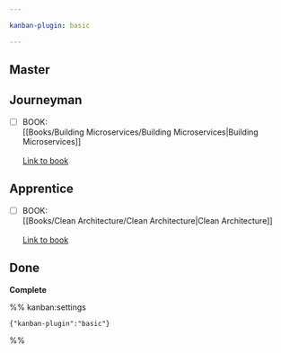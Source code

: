 ```yaml
---

kanban-plugin: basic

---
```


## Master



## Journeyman

- [ ] BOOK:<br>[[Books/Building Microservices/Building Microservices|Building Microservices]]<br><br>[Link to book](https://www.amazon.com/Building-Microservices-Designing-Fine-Grained-Systems/dp/1492034029)


## Apprentice

- [ ] BOOK:<br>[[Books/Clean Architecture/Clean Architecture|Clean Architecture]]<br><br>[Link to book](https://www.amazon.com/Clean-Architecture-Craftsmans-Software-Structure/dp/0134494164/)


## Done

**Complete**




%% kanban:settings
```
{"kanban-plugin":"basic"}
```
%%